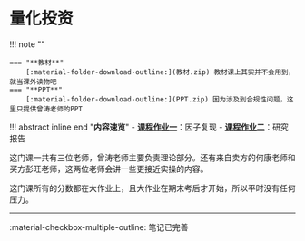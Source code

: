 # **量化投资**

!!! note ""    
    
    === "**教材**"
        [:material-folder-download-outline:](教材.zip) 教材课上其实并不会用到，就当课外读物吧
    === "**PPT**"
        [:material-folder-download-outline:](PPT.zip) 因为涉及到合规性问题，这里只提供曾涛老师的PPT
        

!!! abstract inline end "**内容速览**"
    - [**课程作业一**](量化_1.md)：因子复现
    - [**课程作业二**](量化_2.md)：研究报告


这门课一共有三位老师，曾涛老师主要负责理论部分。还有来自卖方的何康老师和买方彭旺老师，这两位老师会讲一些更接近实操的内容。

这门课所有的分数都在大作业上，且大作业在期末考后才开始，所以平时没有任何压力。

****

:material-checkbox-multiple-outline: 笔记已完善